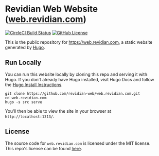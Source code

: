 # Revidian Web Website ([web.revidian.com](https://web.revidian.com))
[![CircleCI Build Status](https://circleci.com/gh/revidian-web/web.revidian.com.svg?style=shield)](https://app.circleci.com/pipelines/github/revidian-web/web.revidian.com) [![GitHub License](https://img.shields.io/badge/license-MIT-blue.svg)](https://raw.githubusercontent.com/revidian-web/web.revidian.com/trunk/LICENSE)

This is the public repository for <https://web.revidian.com>, a static website generated by [Hugo](https://GoHugo.io/).


## Run Locally

You can run this website locally by cloning this repo and serving it with Hugo.
If you don't already have Hugo installed, visit Hugo Docs and follow the [Hugo Install Instructions](https://gohugo.io/getting-started/installing/).

```
git clone https://github.com/revidian-web/web.revidian.com.git
cd web.revidian.com
hugo -s src serve
```

You'll then be able to view the site in your browser at `http://localhost:1313/`.


## License

The source code for `web.revidian.com` is licensed under the MIT license.
This repo's license can be found [here](./LICENSE).

